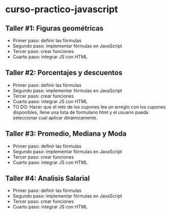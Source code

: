 # curso-practico-javascript

## Taller #1: Figuras geométricas

- Primer paso: definir las fórmulas
- Segundo paso: implementar fórmulas en JavaScript
- Tercer paso: crear funciones
- Cuarto paso: integrar JS con HTML 

## Taller #2: Porcentajes y descuentos

- Primer paso: definir las fórmulas
- Segundo paso: implementar fórmulas en JavaScript
- Tercer paso: crear funciones
- Cuarto paso: integrar JS con HTML 
- TO DO: Hacer que el reto de los cupones lea un arreglo con los cupones disponibles, llene una lista de formulario html y el usuario pueda seleccionar cual aplicar dinámicamente.

## Taller #3: Promedio, Mediana y Moda

- Primer paso: definir las fórmulas
- Segundo paso: implementar fórmulas en JavaScript
- Tercer paso: crear funciones
- Cuarto paso: integrar JS con HTML 

## Taller #4: Analisis Salarial

- Primer paso: definir las fórmulas
- Segundo paso: implementar fórmulas en JavaScript
- Tercer paso: crear funciones
- Cuarto paso: integrar JS con HTML 
